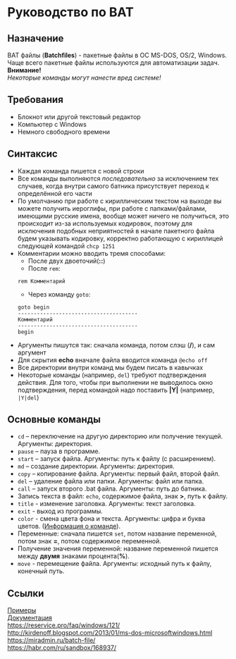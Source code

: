 # Руководство по BAT
## Назначение
BAT файлы (**Batchfiles**) - пакетные файлы в ОС MS-DOS, OS/2, Windows. Чаще всего пакетные файлы используются для
автоматизации задач.  
**Внимание!**  
*Некоторые команды могут нанести вред системе!*
## Требования
+ Блокнот или другой текстовый редактор
+ Компьютер с Windows
+ Немного свободного времени
## Синтаксис
+ Каждая команда пишется с новой строки
+ Все команды выполняются *последовательно* за исключением тех случаев, когда внутри самого батника присутствует переход к определённой его части
+ По умолчанию при работе с кириллическим текстом на выходе вы можете получить иероглифы, при работе с папками/файлами, имеющими русские имена, вообще может ничего не получиться, это происходит из-за используемых кодировок, поэтому для исключения подобных неприятностей в начале пакетного файла будем указывать кодировку, корректно работающую с кириллицей следующей командой `chcp 1251`
+ Комментарии можно вводить тремя способами:
    * После двух двоеточий(**::**)
    * После `rem`:
    ```batch
    rem Комментарий
    ```
    * Через команду `goto`:
    ```batch
    goto begin
    --------------------------------------
    Комментарий
    --------------------------------------
    begin
    ```
+ Аргументы пишутся так: сначала команда, потом слэш (**/**), и сам аргумент
+ Для скрытия **echo** вначале файла вводится команда `@echo off`
+ Все директории внутри команд мы будем писать в кавычках
+ Некоторые команды (например, `del`) требуют подтверждения действия.
Для того, чтобы при выполнении не выводилось окно подтверждения,
перед командой надо поставить **|Y|** (например, `|Y|del`)
## Основные команды
* `cd` – переключение на другую директорию или получение текущей. Аргументы: директория.
* `pause` – пауза в программе.
* `start` – запуск файла. Аргументы: путь к файлу (с расширением).
* `md` – создание директории. Аргументы: директория.
* `copy` – копирование файла. Аргументы: первый файл, второй файл.
* `del` – удаление файла или папки. Аргументы: файл или папка.
* `call` – запуск второго .bat файла. Аргументы: путь до батника.
* Запись текста в файл: `echo`, содержимое файла, знак **>**, путь к файлу.
* `title` - изменение заголовка. Аргументы: текст заголовка.
* `exit` - выход из программы.
* `color` - смена цвета фона и текста. Аргументы: цифра и буква цветов. ([Информация о команде](/help/color.txt)).
* Переменные: сначала пишется `set`, потом название переменной, потом знак **=**, потом содержимое переменной.
* Получение значения переменной: название переменной пишется между **двумя** знаками процента(**%**).
* `move` - перемещение файла. Аргументы: исходный путь к файлу, конечный путь.
## Ссылки
[Примеры](../main/bat-example "Примеры")  
[Документация](../main/help "Документация")  
https://reservice.pro/faq/windows/121/  
http://kirdenoff.blogspot.com/2013/01/ms-dos-microsoftwindows.html  
https://miradmin.ru/batch-file/  
https://habr.com/ru/sandbox/168937/
